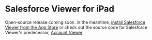 # Salesforce Viewer for iPad #

Open-source release coming soon. In the meantime, [install Salesforce Viewer from the App Store](http://her.sh/sfviewer) or check out the source code for Salesforce Viewer's predecessor, [Account Viewer](http://her.sh/accountviewersource).